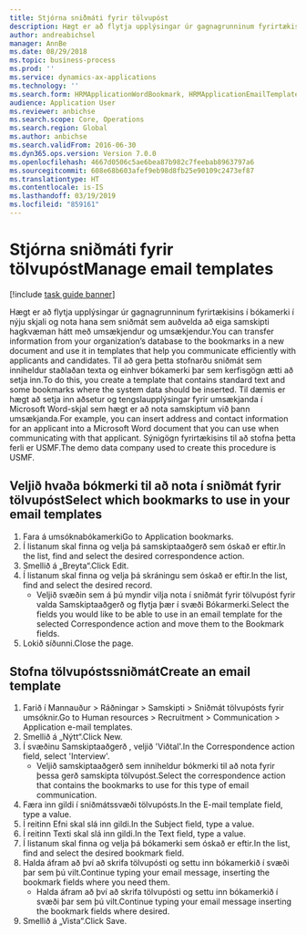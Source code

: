 ```yaml
---
title: Stjórna sniðmáti fyrir tölvupóst
description: Hægt er að flytja upplýsingar úr gagnagrunninum fyrirtækisins í bókamerki í nýju skjali og nota hana sem sniðmát sem auðvelda að eiga samskipti hagkvæman hátt með umsækjendur og umsækjendur.
author: andreabichsel
manager: AnnBe
ms.date: 08/29/2018
ms.topic: business-process
ms.prod: ''
ms.service: dynamics-ax-applications
ms.technology: ''
ms.search.form: HRMApplicationWordBookmark, HRMApplicationEmailTemplate
audience: Application User
ms.reviewer: anbichse
ms.search.scope: Core, Operations
ms.search.region: Global
ms.author: anbichse
ms.search.validFrom: 2016-06-30
ms.dyn365.ops.version: Version 7.0.0
ms.openlocfilehash: 4667d0506c5ae6bea87b982c7feebab8963797a6
ms.sourcegitcommit: 608e68b603afef9eb98d8fb25e90109c2473ef87
ms.translationtype: HT
ms.contentlocale: is-IS
ms.lasthandoff: 03/19/2019
ms.locfileid: "859161"
---
```

# <a name="manage-email-templates"></a><span data-ttu-id="0ff84-103">Stjórna sniðmáti fyrir tölvupóst</span><span class="sxs-lookup"><span data-stu-id="0ff84-103">Manage email templates</span></span>

[!include [task guide banner](../../includes/task-guide-banner.md)]

<span data-ttu-id="0ff84-104">Hægt er að flytja upplýsingar úr gagnagrunninum fyrirtækisins í bókamerki í nýju skjali og nota hana sem sniðmát sem auðvelda að eiga samskipti hagkvæman hátt með umsækjendur og umsækjendur.</span><span class="sxs-lookup"><span data-stu-id="0ff84-104">You can transfer information from your organization’s database to the bookmarks in a new document and use it in templates that help you communicate efficiently with applicants and candidates.</span></span> <span data-ttu-id="0ff84-105">Til að gera þetta stofnarðu sniðmát sem inniheldur staðlaðan texta og einhver bókamerki þar sem kerfisgögn ætti að setja inn.</span><span class="sxs-lookup"><span data-stu-id="0ff84-105">To do this, you create a template that contains standard text and some bookmarks where the system data should be inserted.</span></span> <span data-ttu-id="0ff84-106">Til dæmis er hægt að setja inn aðsetur og tengslaupplýsingar fyrir umsækjanda í Microsoft Word-skjal sem hægt er að nota samskiptum við þann umsækjanda.</span><span class="sxs-lookup"><span data-stu-id="0ff84-106">For example, you can insert address and contact information for an applicant into a Microsoft Word document that you can use when communicating with that applicant.</span></span> <span data-ttu-id="0ff84-107">Sýnigögn fyrirtækisins til að stofna þetta ferli er USMF.</span><span class="sxs-lookup"><span data-stu-id="0ff84-107">The demo data company used to create this procedure is USMF.</span></span>


## <a name="select-which-bookmarks-to-use-in-your-email-templates"></a><span data-ttu-id="0ff84-108">Veljið hvaða bókmerki til að nota í sniðmát fyrir tölvupóst</span><span class="sxs-lookup"><span data-stu-id="0ff84-108">Select which bookmarks to use in your email templates</span></span>
1. <span data-ttu-id="0ff84-109">Fara á umsóknabókamerki</span><span class="sxs-lookup"><span data-stu-id="0ff84-109">Go to Application bookmarks.</span></span>
2. <span data-ttu-id="0ff84-110">Í listanum skal finna og velja þá samskiptaaðgerð sem óskað er eftir.</span><span class="sxs-lookup"><span data-stu-id="0ff84-110">In the list, find and select the desired correspondence action.</span></span>
3. <span data-ttu-id="0ff84-111">Smellið á „Breyta“.</span><span class="sxs-lookup"><span data-stu-id="0ff84-111">Click Edit.</span></span>
4. <span data-ttu-id="0ff84-112">Í listanum skal finna og velja þá skráningu sem óskað er eftir.</span><span class="sxs-lookup"><span data-stu-id="0ff84-112">In the list, find and select the desired record.</span></span>
    * <span data-ttu-id="0ff84-113">Veljið svæðin sem á þú myndir vilja nota í sniðmát fyrir tölvupóst fyrir valda Samskiptaaðgerð og flytja þær í svæði Bókarmerki.</span><span class="sxs-lookup"><span data-stu-id="0ff84-113">Select the fields you would like to be able to use in an email template for the selected Correspondence action and move them to the Bookmark fields.</span></span>  
5. <span data-ttu-id="0ff84-114">Lokið síðunni.</span><span class="sxs-lookup"><span data-stu-id="0ff84-114">Close the page.</span></span>

## <a name="create-an-email-template"></a><span data-ttu-id="0ff84-115">Stofna tölvupóstssniðmát</span><span class="sxs-lookup"><span data-stu-id="0ff84-115">Create an email template</span></span>
1. <span data-ttu-id="0ff84-116">Farið í Mannauður > Ráðningar > Samskipti > Sniðmát tölvupósts fyrir umsóknir.</span><span class="sxs-lookup"><span data-stu-id="0ff84-116">Go to Human resources > Recruitment > Communication > Application e-mail templates.</span></span>
2. <span data-ttu-id="0ff84-117">Smellið á „Nýtt“.</span><span class="sxs-lookup"><span data-stu-id="0ff84-117">Click New.</span></span>
3. <span data-ttu-id="0ff84-118">Í svæðinu Samskiptaaðgerð , veljið 'Viðtal'.</span><span class="sxs-lookup"><span data-stu-id="0ff84-118">In the Correspondence action field, select 'Interview'.</span></span>
    * <span data-ttu-id="0ff84-119">Veljið samskiptaaðgerð sem inniheldur bókmerki til að nota fyrir þessa gerð samskipta tölvupóst.</span><span class="sxs-lookup"><span data-stu-id="0ff84-119">Select the correspondence action that contains the bookmarks to use for this type of email communication.</span></span>  
4. <span data-ttu-id="0ff84-120">Færa inn gildi í sniðmátssvæði tölvupósts.</span><span class="sxs-lookup"><span data-stu-id="0ff84-120">In the E-mail template field, type a value.</span></span>
5. <span data-ttu-id="0ff84-121">Í reitinn Efni skal slá inn gildi.</span><span class="sxs-lookup"><span data-stu-id="0ff84-121">In the Subject field, type a value.</span></span>
6. <span data-ttu-id="0ff84-122">Í reitinn Texti skal slá inn gildi.</span><span class="sxs-lookup"><span data-stu-id="0ff84-122">In the Text field, type a value.</span></span>
7. <span data-ttu-id="0ff84-123">Í listanum skal finna og velja þá bókamerki sem óskað er eftir.</span><span class="sxs-lookup"><span data-stu-id="0ff84-123">In the list, find and select the desired bookmark field.</span></span>
8. <span data-ttu-id="0ff84-124">Halda áfram að því að skrifa tölvupósti og settu inn bókamerkið í svæði þar sem þú vilt.</span><span class="sxs-lookup"><span data-stu-id="0ff84-124">Continue typing your email message, inserting the bookmark fields where you need them.</span></span>
    * <span data-ttu-id="0ff84-125">Halda áfram að því að skrifa tölvupósti og settu inn bókamerkið í svæði þar sem þú vilt.</span><span class="sxs-lookup"><span data-stu-id="0ff84-125">Continue typing your email message inserting the bookmark fields where desired.</span></span>  
9. <span data-ttu-id="0ff84-126">Smellið á „Vista“.</span><span class="sxs-lookup"><span data-stu-id="0ff84-126">Click Save.</span></span>

